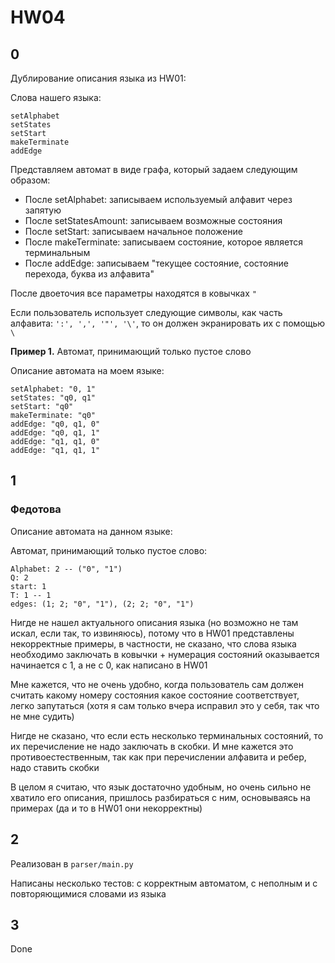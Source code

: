 # HW04

## 0

Дублирование описания языка из HW01:

Слова нашего языка: 

```
setAlphabet
setStates
setStart
makeTerminate
addEdge
```

Представляем автомат в виде графа, который задаем следующим образом:

* После setAlphabet: записываем используемый алфавит через запятую
* После setStatesAmount: записываем возможные состояния
* После setStart: записываем начальное положение
* После makeTerminate: записываем состояние, которое является терминальным
* После addEdge: записываем "текущее состояние, состояние перехода, буква из алфавита"

После двоеточия все параметры находятся в ковычках `"`

Если пользователь использует следующие символы, как часть алфавита: `':', ',', '"', '\'`, то он должен экранировать их с помощью `\`

**Пример 1.** Автомат, принимающий только пустое слово

Описание автомата на моем языке:

```
setAlphabet: "0, 1"
setStates: "q0, q1"
setStart: "q0"
makeTerminate: "q0"
addEdge: "q0, q1, 0"
addEdge: "q0, q1, 1"
addEdge: "q1, q1, 0"
addEdge: "q1, q1, 1"
```

## 1

### Федотова

Описание автомата на данном языке:

Автомат, принимающий только пустое слово:

```
Alphabet: 2 -- ("0", "1")
Q: 2
start: 1
T: 1 -- 1
edges: (1; 2; "0", "1"), (2; 2; "0", "1")
```

Нигде не нашел актуального описания языка (но возможно не там искал, если так, то извиняюсь), потому что в HW01 представлены некорректные примеры, в частности, не сказано, что
слова языка необходимо заключать в ковычки + нумерация состояний оказывается начинается с 1, а не с 0, как написано в HW01

Мне кажется, что не очень удобно, когда пользователь сам должен считать какому номеру состояния какое состояние соответствует, легко запутаться (хотя я сам только вчера исправил это у себя, так что не мне судить)

Нигде не сказано, что если есть несколько терминальных состояний, то их перечисление не надо заключать в скобки. И мне кажется это противоестественным, так как при перечислении 
алфавита и ребер, надо ставить скобки

В целом я считаю, что язык достаточно удобным, но очень сильно не хватило его описания, пришлось разбираться с ним, основываясь на примерах (да и то в HW01 они некорректны)





## 2

Реализован в `parser/main.py`

Написаны несколько тестов: с корректным автоматом, с неполным и с повторяющимися словами из языка

## 3

Done

